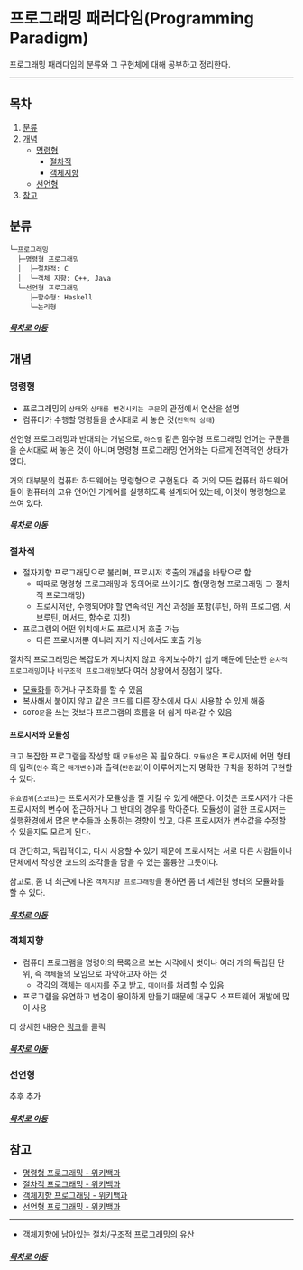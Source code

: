 프로그래밍 패러다임(Programming Paradigm)
=====
프로그래밍 패러다임의 분류와 그 구현체에 대해 공부하고 정리한다.
- - -
## 목차
1. [분류](#분류)
2. [개념](#개념)
	* [명령형](#명령형)
		* [절차적](#절차적)
		* [객체지향](#객체지향)
	* [선언형](#선언형)
3. [참고](#참고)

## 분류
```
└─프로그래밍
  ├─명령형 프로그래밍
  │  ├─절차적: C
  │  └─객체 지향: C++, Java
  └─선언형 프로그래밍
     ├─함수형: Haskell
     └─논리형
```

##### [목차로 이동](#목차)

## 개념
### 명령형
* 프로그래밍의 `상태`와 `상태를 변경시키는 구문`의 관점에서 연산을 설명
* 컴퓨터가 수행할 명령들을 순서대로 써 놓은 것(`전역적 상태`)

선언형 프로그래밍과 반대되는 개념으로, `하스켈` 같은 함수형 프로그래밍 언어는 구문들을 순서대로 써 놓은 것이 아니며 명령형 프로그래밍 언어와는 다르게 전역적인 상태가 없다.

거의 대부분의 컴퓨터 하드웨어는 명령형으로 구현된다. 즉 거의 모든 컴퓨터 하드웨어들이 컴퓨터의 고유 언어인 기계어를 실행하도록 설계되어 있는데, 이것이 명령형으로 쓰여 있다.

##### [목차로 이동](#목차)

### 절차적
* 절자지향 프로그래밍으로 불리며, 프로시저 호출의 개념을 바탕으로 함
	* 때때로 명령형 프로그래밍과 동의어로 쓰이기도 함(명령형 프로그래밍 ⊃ 절차적 프로그래밍)
	* 프로시저란, 수행되어야 할 연속적인 계산 과정을 포함(루틴, 하위 프로그램, 서브루틴, 메서드, 함수로 지칭)
* 프로그램의 어떤 위치에서도 프로시저 호출 가능
	* 다른 프로시저뿐 아니라 자기 자신에서도 호출 가능

절차적 프로그래밍은 복잡도가 지나치지 않고 유지보수하기 쉽기 때문에 단순한 `순차적 프로그래밍`이나 `비구조적 프로그래밍`보다 여러 상황에서 장점이 많다.

* [모듈화](#프로시저와-모듈성)를 하거나 구조화를 할 수 있음
* 복사해서 붙이지 않고 같은 코드를 다른 장소에서 다시 사용할 수 있게 해줌
* `GOTO문`을 쓰는 것보다 프로그램의 흐름을 더 쉽게 따라갈 수 있음

#### 프로시저와 모듈성
크고 복잡한 프로그램을 작성할 때 `모듈성`은 꼭 필요하다. `모듈성`은 프로시저에 어떤 형태의 입력(`인수` 혹은 `매개변수`)과 출력(`반환값`)이 이루어지는지 명확한 규칙을 정하여 구현할 수 있다.

`유효범위`(`스코프`)는 프로시저가 모듈성을 잘 지킬 수 있게 해준다. 이것은 프로시저가 다른 프로시저의 변수에 접근하거나 그 반대의 경우를 막아준다. 모듈성이 덜한 프로시저는 실행환경에서 많은 변수들과 소통하는 경향이 있고, 다른 프로시저가 변수값을 수정할 수 있을지도 모르게 된다.

더 간단하고, 독립적이고, 다시 사용할 수 있기 때문에 프로시저는 서로 다른 사람들이나 단체에서 작성한 코드의 조각들을 담을 수 있는 훌륭한 그릇이다.

참고로, 좀 더 최근에 나온 `객체지향 프로그래밍`을 통하면 좀 더 세련된 형태의 모듈화를 할 수 있다.

##### [목차로 이동](#목차)

### 객체지향
* 컴퓨터 프로그램을 명령어의 목록으로 보는 시각에서 벗어나 여러 개의 독립된 단위, 즉 `객체`들의 모임으로 파악하고자 하는 것
	* 각각의 객체는 `메시지`를 주고 받고, `데이터`를 처리할 수 있음
* 프로그램을 유연하고 변경이 용이하게 만들기 때문에 대규모 소프트웨어 개발에 많이 사용

더 상세한 내용은 [링크](java_oop.md)를 클릭

##### [목차로 이동](#목차)

### 선언형	
추후 추가

##### [목차로 이동](#목차)

## 참고
* [명령형 프로그래밍 - 위키백과](https://ko.wikipedia.org/wiki/%EB%AA%85%EB%A0%B9%ED%98%95_%ED%94%84%EB%A1%9C%EA%B7%B8%EB%9E%98%EB%B0%8D)
* [절차적 프로그래밍 - 위키백과](https://ko.wikipedia.org/wiki/%EC%A0%88%EC%B0%A8%EC%A0%81_%ED%94%84%EB%A1%9C%EA%B7%B8%EB%9E%98%EB%B0%8D)
* [객체지향 프로그래밍 - 위키백과](https://ko.wikipedia.org/wiki/%EA%B0%9D%EC%B2%B4_%EC%A7%80%ED%96%A5_%ED%94%84%EB%A1%9C%EA%B7%B8%EB%9E%98%EB%B0%8D)
* [선언형 프로그래밍 - 위키백과](https://ko.wikipedia.org/wiki/%EC%84%A0%EC%96%B8%ED%98%95_%ED%94%84%EB%A1%9C%EA%B7%B8%EB%9E%98%EB%B0%8D)
- - -
* [객체지향에 남아있는 절차/구조적 프로그래밍의 유산](https://github.com/nara1030/spring-basic/blob/master/book/oop_for_spring_jmkim/ch_2.md#%EC%A0%88%EC%B0%A8-%EB%B0%8F-%EA%B5%AC%EC%A1%B0%EC%A0%81-%ED%94%84%EB%A1%9C%EA%B7%B8%EB%9E%98%EB%B0%8D-%EC%9C%A0%EC%82%B0)

##### [목차로 이동](#목차)